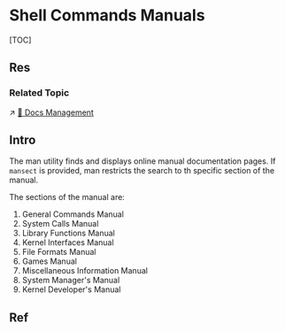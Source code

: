 # Shell Commands Manuals

[TOC]



## Res
### Related Topic
↗ [📇 Docs Management](../../../Linux%20(Derived%20From%20UNIX%20Family)/Free%20Software/Text%20&%20File%20&%20Dir%20Management/📇%20Docs%20Management.md)



## Intro
The man utility finds and displays online manual documentation pages.  If `mansect` is provided, man restricts the search to th specific section of the manual.

The sections of the manual are:
1. General Commands Manual
2. System Calls Manual
3. Library Functions Manual
4. Kernel Interfaces Manual
5. File Formats Manual
6. Games Manual
7. Miscellaneous Information Manual
8. System Manager's Manual
9. Kernel Developer's Manual



## Ref

